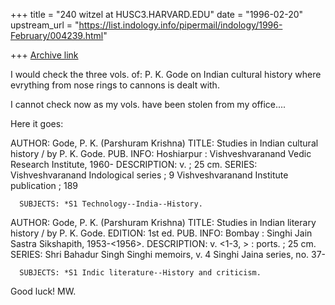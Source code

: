 +++
title = "240 witzel at HUSC3.HARVARD.EDU"
date = "1996-02-20"
upstream_url = "https://list.indology.info/pipermail/indology/1996-February/004239.html"

+++
[Archive link](https://list.indology.info/pipermail/indology/1996-February/004239.html)



I would check the three vols. of: P. K. Gode on Indian cultural history 
where evrything from nose rings to cannons is dealt with.

I cannot check now as my vols. have been stolen from my office....


Here it goes:


AUTHOR: Gode, P. K. (Parshuram Krishna)
         TITLE: Studies in Indian cultural history / by P. K. Gode.
     PUB. INFO: Hoshiarpur : Vishveshvaranand Vedic Research Institute, 1960-
   DESCRIPTION: v.    ; 25 cm.
        SERIES: Vishveshvaranand Indological series ; 9
                Vishveshvaranand Institute publication ; 189

      SUBJECTS: *S1 Technology--India--History.



AUTHOR: Gode, P. K. (Parshuram Krishna)
         TITLE: Studies in Indian literary history / by P. K. Gode.
       EDITION: 1st ed.
     PUB. INFO: Bombay : Singhi Jain Sastra Sikshapith, 1953-<1956>.
   DESCRIPTION: v. <1-3, > : ports. ; 25 cm.
        SERIES: Shri Bahadur Singh Singhi memoirs, v. 4
                Singhi Jaina series, no. 37-

      SUBJECTS: *S1 Indic literature--History and criticism.


Good luck!     MW.




